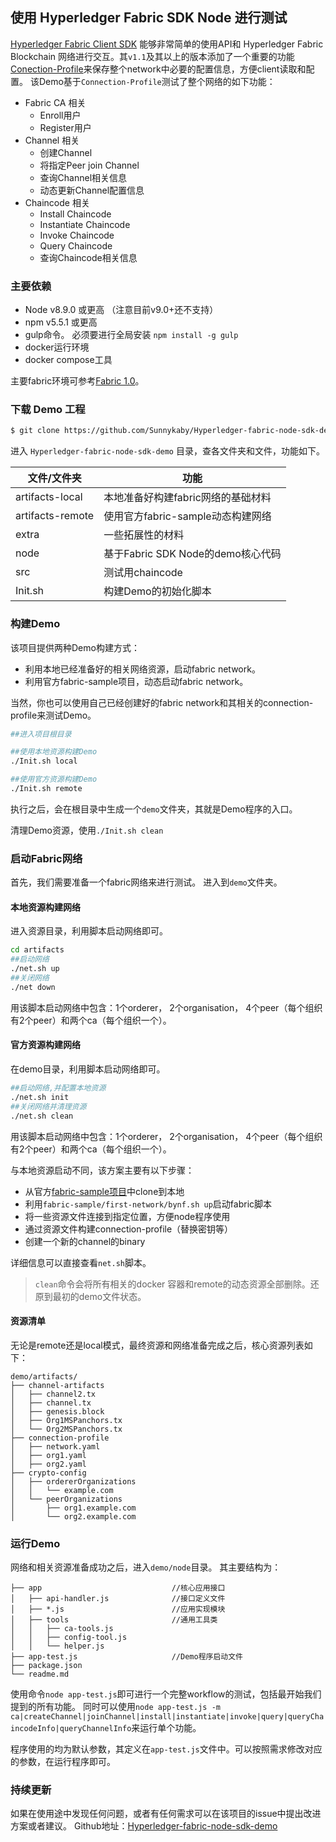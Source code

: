 
## 使用 Hyperledger Fabric SDK Node 进行测试

[Hyperledger Fabric Client SDK](https://github.com/hyperledger/fabric-sdk-node) 能够非常简单的使用API和 Hyperledger Fabric Blockchain 网络进行交互。其`v1.1`及其以上的版本添加了一个重要的功能[Conection-Profile](https://fabric-sdk-node.github.io/tutorial-network-config.html)来保存整个network中必要的配置信息，方便client读取和配置。
该Demo基于`Connection-Profile`测试了整个网络的如下功能：
* Fabric CA 相关
  * Enroll用户
  * Register用户
* Channel 相关
  * 创建Channel
  * 将指定Peer join Channel
  * 查询Channel相关信息
  * 动态更新Channel配置信息
* Chaincode 相关
  * Install Chaincode
  * Instantiate Chaincode
  * Invoke Chaincode
  * Query Chaincode
  * 查询Chaincode相关信息

### 主要依赖

* Node v8.9.0 或更高 （注意目前v9.0+还不支持）
* npm v5.5.1 或更高
* gulp命令。 必须要进行全局安装 `npm install -g gulp`
* docker运行环境
* docker compose工具

主要fabric环境可参考[Fabric 1.0](https://github.com/yeasy/blockchain_guide/blob/master/fabric/1.0.md)。

### 下载 Demo 工程

```sh
$ git clone https://github.com/Sunnykaby/Hyperledger-fabric-node-sdk-demo
```


进入 `Hyperledger-fabric-node-sdk-demo` 目录，查各文件夹和文件，功能如下。

文件/文件夹 | 功能 
-- | --
artifacts-local | 本地准备好构建fabric网络的基础材料
artifacts-remote | 使用官方fabric-sample动态构建网络
extra | 一些拓展性的材料
node |  基于Fabric SDK Node的demo核心代码 
src | 测试用chaincode
Init.sh | 构建Demo的初始化脚本

### 构建Demo

该项目提供两种Demo构建方式：
* 利用本地已经准备好的相关网络资源，启动fabric network。
* 利用官方fabric-sample项目，动态启动fabric network。

当然，你也可以使用自己已经创建好的fabric network和其相关的connection-profile来测试Demo。

```sh
##进入项目根目录

##使用本地资源构建Demo
./Init.sh local

##使用官方资源构建Demo
./Init.sh remote
```

执行之后，会在根目录中生成一个`demo`文件夹，其就是Demo程序的入口。

清理Demo资源，使用`./Init.sh clean`

### 启动Fabric网络

首先，我们需要准备一个fabric网络来进行测试。
进入到`demo`文件夹。

#### 本地资源构建网络

进入资源目录，利用脚本启动网络即可。
```sh
cd artifacts
##启动网络
./net.sh up
##关闭网络
./net down
```
用该脚本启动网络中包含：1个orderer， 2个organisation， 4个peer（每个组织有2个peer）和两个ca（每个组织一个）。

#### 官方资源构建网络

在demo目录，利用脚本启动网络即可。
```sh
##启动网络,并配置本地资源
./net.sh init
##关闭网络并清理资源
./net.sh clean
```
用该脚本启动网络中包含：1个orderer， 2个organisation， 4个peer（每个组织有2个peer）和两个ca（每个组织一个）。

与本地资源启动不同，该方案主要有以下步骤：
* 从官方[fabric-sample项目](https://github.com/hyperledger/fabric-samples)中clone到本地
* 利用`fabric-sample/first-network/bynf.sh up`启动fabric脚本
* 将一些资源文件连接到指定位置，方便node程序使用
* 通过资源文件构建connection-profile（替换密钥等）
* 创建一个新的channel的binary

详细信息可以直接查看`net.sh`脚本。

>`clean`命令会将所有相关的docker 容器和remote的动态资源全部删除。还原到最初的demo文件状态。

#### 资源清单

无论是remote还是local模式，最终资源和网络准备完成之后，核心资源列表如下：
```
demo/artifacts/  
├── channel-artifacts                
│   ├── channel2.tx    
│   ├── channel.tx  
│   ├── genesis.block  
│   ├── Org1MSPanchors.tx  
│   └── Org2MSPanchors.tx  
├── connection-profile              
│   ├── network.yaml  
│   ├── org1.yaml  
│   ├── org2.yaml  
├── crypto-config  
│   ├── ordererOrganizations  
│   │   └── example.com  
│   └── peerOrganizations  
│       ├── org1.example.com  
│       └── org2.example.com  
```

### 运行Demo

网络和相关资源准备成功之后，进入`demo/node`目录。
其主要结构为：
```
├── app                             //核心应用接口
│   ├── api-handler.js              //接口定义文件
│   ├── *.js                        //应用实现模块
│   ├── tools                       //通用工具类
│   │   ├── ca-tools.js
│   │   ├── config-tool.js
│   │   └── helper.js
├── app-test.js                     //Demo程序启动文件
├── package.json
└── readme.md
```

使用命令`node app-test.js`即可进行一个完整workflow的测试，包括最开始我们提到的所有功能。
同时可以使用`node app-test.js -m ca|createChannel|joinChannel|install|instantiate|invoke|query|queryChaincodeInfo|queryChannelInfo`来运行单个功能。

程序使用的均为默认参数，其定义在`app-test.js`文件中。可以按照需求修改对应的参数，在运行程序即可。

### 持续更新

如果在使用途中发现任何问题，或者有任何需求可以在该项目的issue中提出改进方案或者建议。
Github地址：[Hyperledger-fabric-node-sdk-demo](https://github.com/Sunnykaby/Hyperledger-fabric-node-sdk-demo)

